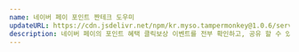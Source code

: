 ```yaml
---
name: 네이버 페이 포인트 짠테크 도우미
updateURL: https://cdn.jsdelivr.net/npm/kr.myso.tampermonkey@1.0.6/service/com.naver.pay-share.events.user.js
description: 네이버 페이의 포인트 혜택 클릭보상 이벤트를 전부 확인하고, 공유 할 수 있도록 리스트를 복사합니다.
---
```

